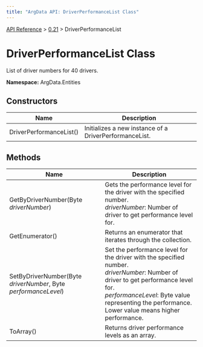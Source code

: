 ```yaml
---
title: "ArgData API: DriverPerformanceList Class"
---
```


[API Reference](/argdata/api/) &gt; [0.21](/argdata/api/0.21/) &gt; DriverPerformanceList

# DriverPerformanceList Class

List of driver numbers for 40 drivers.

**Namespace:** ArgData.Entities

## Constructors

<table class="table table-bordered table-striped ">
<thead>
  <tr>
    <th>Name</th>
    <th>Description</th>
  </tr>
</thead>
<tbody>
  <tr>
    <td>DriverPerformanceList()</td>
    <td>Initializes a new instance of a DriverPerformanceList.</td>
  </tr>
</tbody>
</table>


## Methods

<table class="table table-bordered table-striped ">
<thead>
  <tr>
    <th>Name</th>
    <th>Description</th>
  </tr>
</thead>
<tbody>
  <tr>
    <td>GetByDriverNumber(Byte <em>driverNumber</em>)</td>
    <td>Gets the performance level for the driver with the specified number.<br /><em>driverNumber</em>: Number of driver to get performance level for.<br /></td>
  </tr>
  <tr>
    <td>GetEnumerator()</td>
    <td>Returns an enumerator that iterates through the collection.</td>
  </tr>
  <tr>
    <td>SetByDriverNumber(Byte <em>driverNumber</em>, Byte <em>performanceLevel</em>)</td>
    <td>Set the performance level for the driver with the specified number.<br /><em>driverNumber</em>: Number of driver to get performance level for.<br /><em>performanceLevel</em>: Byte value representing the performance. Lower value means higher performance.<br /></td>
  </tr>
  <tr>
    <td>ToArray()</td>
    <td>Returns driver performance levels as an array.</td>
  </tr>
</tbody>
</table>


